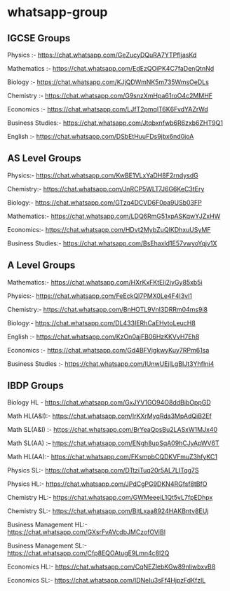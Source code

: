 # whatsapp-group


      

      
<h2 id="igcse-groups">IGCSE Groups</h2>

<p>Physics :- <a href="https://chat.whatsapp.com/GeZucyDQuRA7YTPfIjasKd">https://chat.whatsapp.com/GeZucyDQuRA7YTPfIjasKd</a></p>

<p>Mathematics :- <a href="https://chat.whatsapp.com/EdEzQOiPK4C7faDenQtnNd">https://chat.whatsapp.com/EdEzQOiPK4C7faDenQtnNd</a></p>

<p>Biology :- <a href="https://chat.whatsapp.com/KJjQDWmNK5m735WmsOeDLs">https://chat.whatsapp.com/KJjQDWmNK5m735WmsOeDLs</a></p>

<p>Chemistry :- <a href="https://chat.whatsapp.com/G9snzXmHpa61roO4c2MMHF">https://chat.whatsapp.com/G9snzXmHpa61roO4c2MMHF</a></p>

<p>Economics :- <a href="https://chat.whatsapp.com/LJfT2pmqlT6K6FvdYAZrWd">https://chat.whatsapp.com/LJfT2pmqlT6K6FvdYAZrWd</a></p>

<p>Business Studies:- <a href="https://chat.whatsapp.com/Jtqbxnfwb6R6zxb6ZHT9Q1">https://chat.whatsapp.com/Jtqbxnfwb6R6zxb6ZHT9Q1</a></p>

<p>English :- <a href="https://chat.whatsapp.com/DSbEtHuuFDs9jbx6nd0joA">https://chat.whatsapp.com/DSbEtHuuFDs9jbx6nd0joA</a></p>




<h2 id="as-level-groups">AS Level Groups</h2>

<p>Physics:- <a href="https://chat.whatsapp.com/KwBE1VLxYaDH8F2rndysdG">https://chat.whatsapp.com/KwBE1VLxYaDH8F2rndysdG</a></p>

<p>Chemistry:- <a href="https://chat.whatsapp.com/JnRCP5WLT7J6G6KeC3tEry">https://chat.whatsapp.com/JnRCP5WLT7J6G6KeC3tEry</a></p>

<p>Biology:- <a href="https://chat.whatsapp.com/GTzq4DCVD6F0pa9USb03FP">https://chat.whatsapp.com/GTzq4DCVD6F0pa9USb03FP</a></p>

<p>Mathematics:- <a href="https://chat.whatsapp.com/LDQ6RmG51xpASKqwYJZxHW">https://chat.whatsapp.com/LDQ6RmG51xpASKqwYJZxHW</a></p>

<p>Economics:- <a href="https://chat.whatsapp.com/HDvt2MybZuQIKDhxuUSyMF">https://chat.whatsapp.com/HDvt2MybZuQIKDhxuUSyMF</a></p>

<p>Business Studies:- <a href="https://chat.whatsapp.com/BsEhaxld1E57vwyoYqjv1X">https://chat.whatsapp.com/BsEhaxld1E57vwyoYqjv1X</a></p>


<h2 id="a-level-groups">A Level Groups</h2>

<p>Mathematics:- <a href="https://chat.whatsapp.com/HXrKxFKtElj2jyGy85xb5i">https://chat.whatsapp.com/HXrKxFKtElj2jyGy85xb5i</a></p>

<p>Physics:- <a href="https://chat.whatsapp.com/FeEckQl7PMX0Le4F4I3vl1">https://chat.whatsapp.com/FeEckQl7PMX0Le4F4I3vl1</a></p>

<p>Chemistry:- <a href="https://chat.whatsapp.com/BnHOTL9Vnl3DRRm04ms9i8">https://chat.whatsapp.com/BnHOTL9Vnl3DRRm04ms9i8</a></p>

<p>Biology:- <a href="https://chat.whatsapp.com/DL433IERhCaEHytoLeucH8">https://chat.whatsapp.com/DL433IERhCaEHytoLeucH8</a></p>


<p>English :- <a href="https://chat.whatsapp.com/KzOn0ajFB06HzKKVvH7Eh8">https://chat.whatsapp.com/KzOn0ajFB06HzKKVvH7Eh8</a></p>

<p>Economics :- <a href="https://chat.whatsapp.com/Gd4BFVigkwyKuy7RPm61sa">https://chat.whatsapp.com/Gd4BFVigkwyKuy7RPm61sa</a></p>

<p>Business Studies :- <a href="https://chat.whatsapp.com/IUnwUEjILgBIJt3YhfIni4">https://chat.whatsapp.com/IUnwUEjILgBIJt3YhfIni4</a></p>

<h2 id="ibdp-groups">IBDP Groups</h2>

<p>Biology HL - <a href="https://chat.whatsapp.com/GxJYV1GO94O8ddBibOppGD">https://chat.whatsapp.com/GxJYV1GO94O8ddBibOppGD</a></p>

<p>Math HL(A&amp;I):- <a href="https://chat.whatsapp.com/IrKXrMyqRda3MpAdQiB2Ef">https://chat.whatsapp.com/IrKXrMyqRda3MpAdQiB2Ef</a></p>

<p>Math SL(A&amp;I) :- <a href="https://chat.whatsapp.com/BrYeaQpsBu2LASxW1MJx40">https://chat.whatsapp.com/BrYeaQpsBu2LASxW1MJx40</a></p>

<p>Math SL(AA) :– <a href="https://chat.whatsapp.com/ENgh8upSqA09hCJyApWV6T">https://chat.whatsapp.com/ENgh8upSqA09hCJyApWV6T</a></p>

<p>Math HL(AA):-  <a href="https://chat.whatsapp.com/FKsmpbCQDKVFmuZ3hfyKC1">https://chat.whatsapp.com/FKsmpbCQDKVFmuZ3hfyKC1</a></p>

<p>Physics SL:- <a href="https://chat.whatsapp.com/DTtziTuq20r5AL7LITqg7S">https://chat.whatsapp.com/DTtziTuq20r5AL7LITqg7S</a></p>

<p>Physics HL:- <a href="https://chat.whatsapp.com/JPdCgPG9DKN4RGfsf8tBfO">https://chat.whatsapp.com/JPdCgPG9DKN4RGfsf8tBfO</a></p>

<p>Chemistry HL:- <a href="https://chat.whatsapp.com/GWMeeeiL1Qt5vL7fpEDhpx">https://chat.whatsapp.com/GWMeeeiL1Qt5vL7fpEDhpx</a></p>

<p>Chemistry SL:- <a href="https://chat.whatsapp.com/BitLxaa8924HAKBntv8EUj">https://chat.whatsapp.com/BitLxaa8924HAKBntv8EUj</a></p>

<p>Business Management HL:- <a href="https://chat.whatsapp.com/GXsrFvAVcdbJMCzofOViBl">https://chat.whatsapp.com/GXsrFvAVcdbJMCzofOViBl</a></p>

<p>Business Management SL:- <a href="https://chat.whatsapp.com/Cfp8EQOAtugE9Lmn4c8l2Q">https://chat.whatsapp.com/Cfp8EQOAtugE9Lmn4c8l2Q</a></p>

<p>Economics HL:- <a href="https://chat.whatsapp.com/CqNEZlebKGw89nliwbxvB8">https://chat.whatsapp.com/CqNEZlebKGw89nliwbxvB8</a></p>

<p>Economics SL:- <a href="https://chat.whatsapp.com/IDNeIu3sFf4HjpzFdKfzlL">https://chat.whatsapp.com/IDNeIu3sFf4HjpzFdKfzlL</a></p>
